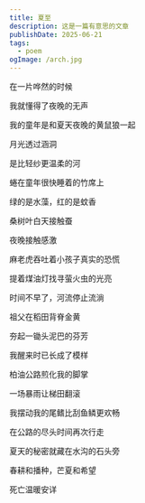 ```yaml
---
title: 夏至
description: 这是一篇有意思的文章
publishDate: 2025-06-21
tags:
  - poem
ogImage: /arch.jpg
---
```

在一片哗然的时候

我就懂得了夜晚的无声

我的童年是和夏天夜晚的黄鼠狼一起

月光透过涵洞

是比轻纱更温柔的河

蜷在童年很快睡着的竹席上

绿的是水藻，红的是蚊香

桑树叶白天接触蚕

夜晚接触感激

麻老虎吞吐着小孩子真实的恐慌

提着煤油灯找寻萤火虫的光亮

时间不早了，河流停止流淌

祖父在稻田背脊金黄

夯起一锄头泥巴的芬芳

我醒来时已长成了模样

柏油公路煎化我的脚掌

一场暴雨让梯田翻滚

我摆动我的尾鳍比刮鱼鳞更欢畅

在公路的尽头时间再次行走

夏天的秘密就藏在水沟的石头旁

春耕和播种，芒夏和希望

死亡温暖安详
